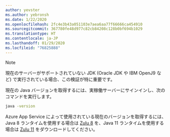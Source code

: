 ```yaml
---
author: yevster
ms.author: yebronsh
ms.date: 1/22/2020
ms.openlocfilehash: 2fc4e3b43a051103e7aea6aa77f66666ca454910
ms.sourcegitcommit: 367780fe48d977c82cb84208c128b0bf694b1029
ms.translationtype: HT
ms.contentlocale: ja-JP
ms.lasthandoff: 01/29/2020
ms.locfileid: "76825888"
---
```

<!-- Included in "### Switch to a supported platform" sections that have different (required) intro paragraphs. For example:

### Switch to a supported platform

App Service offers specific versions of Java SE. To ensure compatibility, migrate your application to one of the supported versions of in its current environment before you proceed with any of the remaining steps. Be sure to fully test the resulting configuration. Use the latest stable release of your Linux distribution in such tests.

-->

> [!NOTE]
> 現在のサーバーがサポートされていない JDK (Oracle JDK や IBM OpenJ9 など) で実行されている場合、この検証が特に重要です。

現在の Java バージョンを取得するには、実稼働サーバーにサインインし、次のコマンドを実行します。

```bash
java -version
```

Azure App Service によって使用されている現在のバージョンを取得するには、Java 8 ランタイムを使用する場合は [Zulu 8](https://www.azul.com/downloads/azure-only/zulu/?&version=java-8-lts&architecture=x86-64-bit&package=jdk) を、Java 11 ランタイムを使用する場合は [Zulu 11](https://www.azul.com/downloads/azure-only/zulu/?&version=java-11-lts&architecture=x86-64-bit&package=jdk) をダウンロードしてください。
